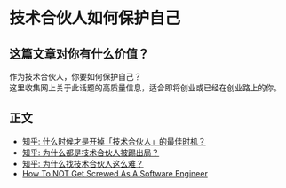 # 技术合伙人如何保护自己

## 这篇文章对你有什么价值？
作为技术合伙人，你要如何保护自己？  
这里收集网上关于此话题的高质量信息，适合即将创业或已经在创业路上的你。

## 正文
- [知乎: 什么时候才是开掉「技术合伙人」的最佳时机？](https://www.zhihu.com/question/38531356)
- [知乎: 为什么都是技术合伙人被踢出局？](https://www.zhihu.com/question/327063112)
- [知乎: 为什么找技术合伙人这么难？](https://www.zhihu.com/question/30370346/answer/3463134789)
- [How To NOT Get Screwed As A Software Engineer](https://www.youtube.com/watch?v=fcfVjd_oV1I)

